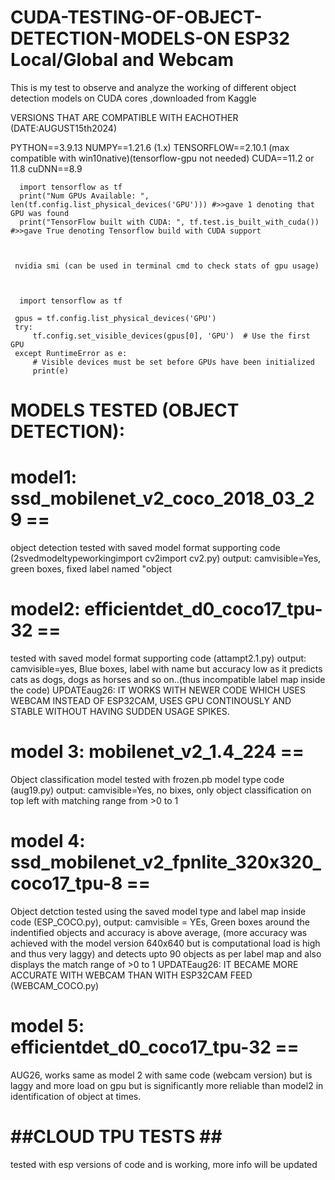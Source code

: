 # CUDA-TESTING-OF-OBJECT-DETECTION-MODELS-ON ESP32 Local/Global and Webcam
This is my test to observe and analyze the working of different object detection models on CUDA cores ,downloaded from Kaggle

VERSIONS THAT ARE COMPATIBLE WITH EACHOTHER (DATE:AUGUST15th2024)

PYTHON==3.9.13
NUMPY==1.21.6 (1.x)
TENSORFLOW==2.10.1 (max compatible with win10native)(tensorflow-gpu not needed)
CUDA==11.2 or 11.8
cuDNN==8.9



      import tensorflow as tf
      print("Num GPUs Available: ", len(tf.config.list_physical_devices('GPU'))) #>>gave 1 denoting that GPU was found
      print("TensorFlow built with CUDA: ", tf.test.is_built_with_cuda())  #>>gave True denoting Tensorflow build with CUDA support



     nvidia smi (can be used in terminal cmd to check stats of gpu usage)



      import tensorflow as tf

     gpus = tf.config.list_physical_devices('GPU')
     try:
         tf.config.set_visible_devices(gpus[0], 'GPU')  # Use the first GPU
     except RuntimeError as e:
         # Visible devices must be set before GPUs have been initialized
         print(e)






# MODELS TESTED (OBJECT DETECTION):
# model1: ssd_mobilenet_v2_coco_2018_03_29 == 
object detection tested with saved model format supporting code (2svedmodeltypeworkingimport cv2import cv2.py)
output: camvisible=Yes, green boxes, fixed label named "object



# model2: efficientdet_d0_coco17_tpu-32 == 
tested with saved model format supporting code (attampt2.1.py)
output: camvisible=yes, Blue boxes, label with name but accuracy low as it predicts cats as dogs, dogs as horses and so on..(thus incompatible          label map inside the code)
          UPDATEaug26: IT WORKS WITH NEWER CODE WHICH USES WEBCAM INSTEAD OF ESP32CAM, USES GPU CONTINOUSLY AND STABLE WITHOUT HAVING SUDDEN USAGE SPIKES.



# model 3: mobilenet_v2_1.4_224 == 
Object classification model tested with frozen.pb model type code (aug19.py) 
output: camvisible=Yes, no bixes, only object classification on top left with matching range from >0 to 1



# model 4: ssd_mobilenet_v2_fpnlite_320x320_coco17_tpu-8 == 
Object detction tested using the saved model type and label map inside code (ESP_COCO.py),
output: camvisible = YEs, Green boxes around the indentified objects and accuracy is above average, (more accuracy was achieved with the model           version 640x640 but is computational load is high and thus very laggy) and detects upto 90 objects as per label map and also displays the match range of >0 to 1
           UPDATEaug26: IT BECAME MORE ACCURATE WITH WEBCAM THAN WITH ESP32CAM FEED (WEBCAM_COCO.py)

           
# model 5:  efficientdet_d0_coco17_tpu-32 ==
AUG26, works same as model 2 with same code (webcam version) but is laggy and more load on gpu but is significantly more reliable than model2 in identification of object at times.



  # ##CLOUD TPU TESTS ## #

tested with esp versions of code and is working, more info will be updated
